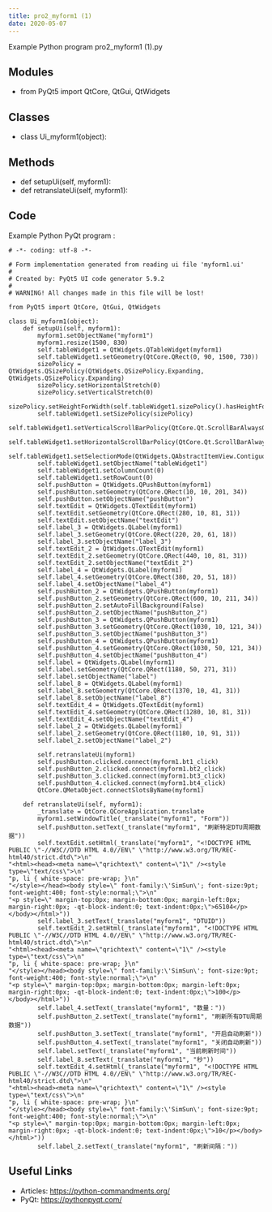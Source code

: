 ```yaml
---
title: pro2_myform1 (1)
date: 2020-05-07
---
```

Example Python program pro2_myform1 (1).py

## Modules

* from PyQt5 import QtCore, QtGui, QtWidgets

## Classes

* class Ui_myform1(object):

## Methods

* def setupUi(self, myform1):
* def retranslateUi(self, myform1):

## Code

Example Python PyQt program :

    # -*- coding: utf-8 -*-
    
    # Form implementation generated from reading ui file 'myform1.ui'
    #
    # Created by: PyQt5 UI code generator 5.9.2
    #
    # WARNING! All changes made in this file will be lost!
    
    from PyQt5 import QtCore, QtGui, QtWidgets
    
    class Ui_myform1(object):
        def setupUi(self, myform1):
            myform1.setObjectName("myform1")
            myform1.resize(1500, 830)
            self.tableWidget1 = QtWidgets.QTableWidget(myform1)
            self.tableWidget1.setGeometry(QtCore.QRect(0, 90, 1500, 730))
            sizePolicy = QtWidgets.QSizePolicy(QtWidgets.QSizePolicy.Expanding, QtWidgets.QSizePolicy.Expanding)
            sizePolicy.setHorizontalStretch(0)
            sizePolicy.setVerticalStretch(0)
            sizePolicy.setHeightForWidth(self.tableWidget1.sizePolicy().hasHeightForWidth())
            self.tableWidget1.setSizePolicy(sizePolicy)
            self.tableWidget1.setVerticalScrollBarPolicy(QtCore.Qt.ScrollBarAlwaysOn)
            self.tableWidget1.setHorizontalScrollBarPolicy(QtCore.Qt.ScrollBarAlwaysOn)
            self.tableWidget1.setSelectionMode(QtWidgets.QAbstractItemView.ContiguousSelection)
            self.tableWidget1.setObjectName("tableWidget1")
            self.tableWidget1.setColumnCount(0)
            self.tableWidget1.setRowCount(0)
            self.pushButton = QtWidgets.QPushButton(myform1)
            self.pushButton.setGeometry(QtCore.QRect(10, 10, 201, 34))
            self.pushButton.setObjectName("pushButton")
            self.textEdit = QtWidgets.QTextEdit(myform1)
            self.textEdit.setGeometry(QtCore.QRect(280, 10, 81, 31))
            self.textEdit.setObjectName("textEdit")
            self.label_3 = QtWidgets.QLabel(myform1)
            self.label_3.setGeometry(QtCore.QRect(220, 20, 61, 18))
            self.label_3.setObjectName("label_3")
            self.textEdit_2 = QtWidgets.QTextEdit(myform1)
            self.textEdit_2.setGeometry(QtCore.QRect(440, 10, 81, 31))
            self.textEdit_2.setObjectName("textEdit_2")
            self.label_4 = QtWidgets.QLabel(myform1)
            self.label_4.setGeometry(QtCore.QRect(380, 20, 51, 18))
            self.label_4.setObjectName("label_4")
            self.pushButton_2 = QtWidgets.QPushButton(myform1)
            self.pushButton_2.setGeometry(QtCore.QRect(600, 10, 211, 34))
            self.pushButton_2.setAutoFillBackground(False)
            self.pushButton_2.setObjectName("pushButton_2")
            self.pushButton_3 = QtWidgets.QPushButton(myform1)
            self.pushButton_3.setGeometry(QtCore.QRect(1030, 10, 121, 34))
            self.pushButton_3.setObjectName("pushButton_3")
            self.pushButton_4 = QtWidgets.QPushButton(myform1)
            self.pushButton_4.setGeometry(QtCore.QRect(1030, 50, 121, 34))
            self.pushButton_4.setObjectName("pushButton_4")
            self.label = QtWidgets.QLabel(myform1)
            self.label.setGeometry(QtCore.QRect(1180, 50, 271, 31))
            self.label.setObjectName("label")
            self.label_8 = QtWidgets.QLabel(myform1)
            self.label_8.setGeometry(QtCore.QRect(1370, 10, 41, 31))
            self.label_8.setObjectName("label_8")
            self.textEdit_4 = QtWidgets.QTextEdit(myform1)
            self.textEdit_4.setGeometry(QtCore.QRect(1280, 10, 81, 31))
            self.textEdit_4.setObjectName("textEdit_4")
            self.label_2 = QtWidgets.QLabel(myform1)
            self.label_2.setGeometry(QtCore.QRect(1180, 10, 91, 31))
            self.label_2.setObjectName("label_2")
    
            self.retranslateUi(myform1)
            self.pushButton.clicked.connect(myform1.bt1_click)
            self.pushButton_2.clicked.connect(myform1.bt2_click)
            self.pushButton_3.clicked.connect(myform1.bt3_click)
            self.pushButton_4.clicked.connect(myform1.bt4_click)
            QtCore.QMetaObject.connectSlotsByName(myform1)
    
        def retranslateUi(self, myform1):
            _translate = QtCore.QCoreApplication.translate
            myform1.setWindowTitle(_translate("myform1", "Form"))
            self.pushButton.setText(_translate("myform1", "刷新特定DTU周期数据"))
            self.textEdit.setHtml(_translate("myform1", "<!DOCTYPE HTML PUBLIC \"-//W3C//DTD HTML 4.0//EN\" \"http://www.w3.org/TR/REC-html40/strict.dtd\">\n"
    "<html><head><meta name=\"qrichtext\" content=\"1\" /><style type=\"text/css\">\n"
    "p, li { white-space: pre-wrap; }\n"
    "</style></head><body style=\" font-family:\'SimSun\'; font-size:9pt; font-weight:400; font-style:normal;\">\n"
    "<p style=\" margin-top:0px; margin-bottom:0px; margin-left:0px; margin-right:0px; -qt-block-indent:0; text-indent:0px;\">65104</p></body></html>"))
            self.label_3.setText(_translate("myform1", "DTUID"))
            self.textEdit_2.setHtml(_translate("myform1", "<!DOCTYPE HTML PUBLIC \"-//W3C//DTD HTML 4.0//EN\" \"http://www.w3.org/TR/REC-html40/strict.dtd\">\n"
    "<html><head><meta name=\"qrichtext\" content=\"1\" /><style type=\"text/css\">\n"
    "p, li { white-space: pre-wrap; }\n"
    "</style></head><body style=\" font-family:\'SimSun\'; font-size:9pt; font-weight:400; font-style:normal;\">\n"
    "<p style=\" margin-top:0px; margin-bottom:0px; margin-left:0px; margin-right:0px; -qt-block-indent:0; text-indent:0px;\">100</p></body></html>"))
            self.label_4.setText(_translate("myform1", "数量："))
            self.pushButton_2.setText(_translate("myform1", "刷新所有DTU周期数据"))
            self.pushButton_3.setText(_translate("myform1", "开启自动刷新"))
            self.pushButton_4.setText(_translate("myform1", "关闭自动刷新"))
            self.label.setText(_translate("myform1", "当前刷新时间"))
            self.label_8.setText(_translate("myform1", "秒"))
            self.textEdit_4.setHtml(_translate("myform1", "<!DOCTYPE HTML PUBLIC \"-//W3C//DTD HTML 4.0//EN\" \"http://www.w3.org/TR/REC-html40/strict.dtd\">\n"
    "<html><head><meta name=\"qrichtext\" content=\"1\" /><style type=\"text/css\">\n"
    "p, li { white-space: pre-wrap; }\n"
    "</style></head><body style=\" font-family:\'SimSun\'; font-size:9pt; font-weight:400; font-style:normal;\">\n"
    "<p style=\" margin-top:0px; margin-bottom:0px; margin-left:0px; margin-right:0px; -qt-block-indent:0; text-indent:0px;\">10</p></body></html>"))
            self.label_2.setText(_translate("myform1", "刷新间隔："))
    
    

## Useful Links

- Articles: https://python-commandments.org/
- PyQt: https://pythonpyqt.com/
